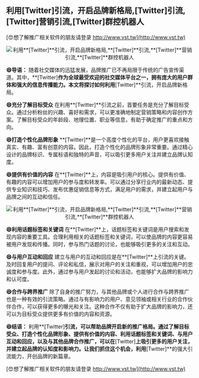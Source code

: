 ## **利用**[Twitter]**引流，开启品牌新格局,**[Twitter]**引流,**[Twitter]**营销引流,**[Twitter]**群控机器人**

[😍想了解推广相关软件的朋友请登录 http://www.vst.tw](http://www.vst.tw)

 <center><img src="https://vst.tw/MP4/tuiguang/png/0.png" alt="利用**[Twitter]**引流，开启品牌新格局,**[Twitter]**引流,**[Twitter]**营销引流,**[Twitter]**群控机器人"></center>

**😄导语：**
随着社交媒体的迅猛发展，品牌推广已不再局限于传统的广告宣传渠道。其中，**[Twitter]**作为全球最受欢迎的社交媒体平台之一，拥有庞大的用户群体和强大的信息传播能力。本文将探讨如何利用**[Twitter]**引流，开启品牌新格局。

**😄充分了解目标受众**
在利用**[Twitter]**引流之前，首要任务是充分了解目标受众。通过分析粉丝的兴趣、喜好和需求，可以更准确地制定营销策略和内容创作方案。了解目标受众的年龄段、地理位置、职业等信息，有助于确定推广的重点和方向。

**😄打造个性化品牌形象**
**[Twitter]**是一个高度个性化的平台，用户更喜欢接触真实、有趣、富有创意的内容。因此，打造个性化的品牌形象非常重要。通过精心设计的品牌标识、专属标语和独特的声音，可以吸引更多用户关注并建立品牌认知度。

**😄提供有价值的内容**
在**[Twitter]**上，内容是吸引用户的核心。提供有价值、有趣的内容可以增加用户的参与度和转发率。可以通过分享行业内的最新动态、提供专业知识和技巧、发布优惠促销信息等方式，满足用户的需求，并建立起用户与品牌之间的互动和信任。

 <center><img src="https://vst.tw/MP4/tuiguang/png/5.png" alt="利用**[Twitter]**引流，开启品牌新格局,**[Twitter]**引流,**[Twitter]**营销引流,**[Twitter]**群控机器人"></center>

**😄利用话题标签和关键词**
在**[Twitter]**上，话题标签和关键词是用户搜索和发现内容的重要工具。合理利用相关的话题标签和关键词，可以使品牌的内容更容易被用户发现和传播。同时，参与热门话题的讨论，也能够吸引更多的关注和互动。

**😄与用户互动和回应**
建立与用户的互动和回应是在**[Twitter]**上引流的关键。及时回复用户的提问、评论和私信，展示对用户的关注和重视，可以增加用户的忠诚度和参与度。此外，通过参与用户发起的讨论和活动，也能够扩大品牌的影响力和认可度。

**😄合作与跨界推广**
除了自身的推广努力，与其他品牌或个人进行合作与跨界推广也是一种有效的引流策略。通过与有影响力的用户、意见领袖或相关行业的合作伙伴合作，可以获得更多的曝光和关注。这种合作不仅有助于扩大品牌的影响力，还可以为目标受众提供更多有价值的内容和资源。

**😄结语：**
利用**[Twitter]**引流，可以帮助品牌开启新的推广格局。通过了解目标受众、打造个性化品牌形象、提供有价值的内容、利用话题标签和关键词、与用户互动和回应，以及与其他品牌合作推广，可以在**[Twitter]**上吸引更多的用户关注，并建立起品牌的认知度和影响力。让我们抓住这个机会，利用**[Twitter]**的强大引流能力，开创品牌的新篇章。

[😍想了解推广相关软件的朋友请登录 http://www.vst.tw](http://www.vst.tw)



